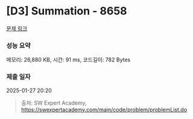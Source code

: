 # [D3] Summation - 8658 

[문제 링크](https://swexpertacademy.com/main/code/problem/problemDetail.do?contestProbId=AW1lwyh6WPwDFARC) 

### 성능 요약

메모리: 26,880 KB, 시간: 91 ms, 코드길이: 782 Bytes

### 제출 일자

2025-01-27 20:20



> 출처: SW Expert Academy, https://swexpertacademy.com/main/code/problem/problemList.do